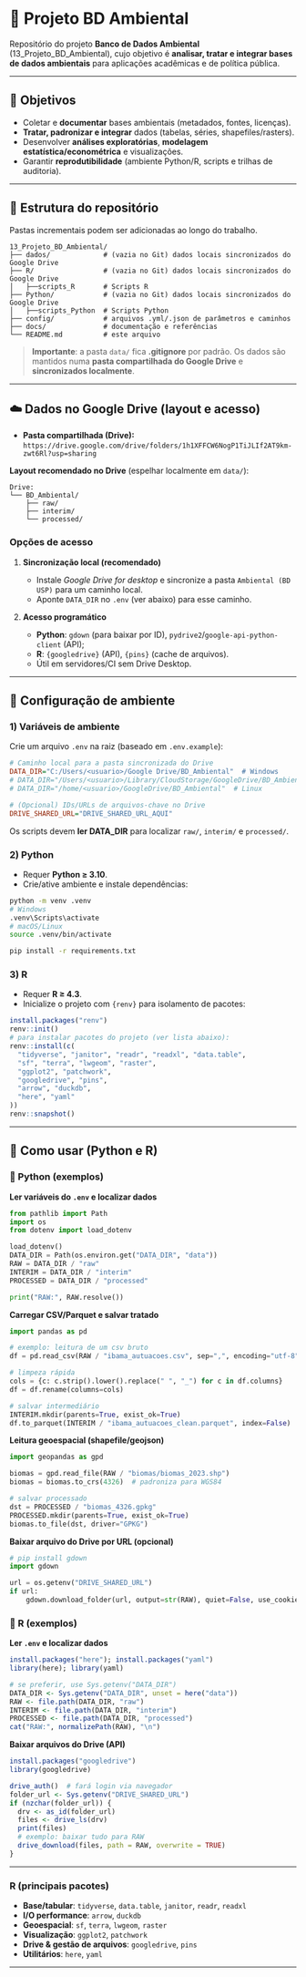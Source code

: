 # 📘 Projeto BD Ambiental

Repositório do projeto **Banco de Dados Ambiental** (13\_Projeto\_BD\_Ambiental), cujo objetivo é **analisar, tratar e integrar bases de dados ambientais** para aplicações acadêmicas e de política pública.

---

## 📌 Objetivos

* Coletar e **documentar** bases ambientais (metadados, fontes, licenças).
* **Tratar, padronizar e integrar** dados (tabelas, séries, shapefiles/rasters).
* Desenvolver **análises exploratórias**, **modelagem estatística/econométrica** e visualizações.
* Garantir **reprodutibilidade** (ambiente Python/R, scripts e trilhas de auditoria).

---

## 📂 Estrutura do repositório

Pastas incrementais podem ser adicionadas ao longo do trabalho.

```
13_Projeto_BD_Ambiental/
├── dados/             # (vazia no Git) dados locais sincronizados do Google Drive
├── R/                 # (vazia no Git) dados locais sincronizados do Google Drive
│   ├──scripts_R       # Scripts R
├── Python/            # (vazia no Git) dados locais sincronizados do Google Drive
│   ├──scripts_Python  # Scripts Python
├── config/            # arquivos .yml/.json de parâmetros e caminhos
├── docs/              # documentação e referências
└── README.md          # este arquivo
```

> **Importante**: a pasta `data/` fica **.gitignore** por padrão. Os dados são mantidos numa **pasta compartilhada do Google Drive** e **sincronizados localmente**.

---

## ☁️ Dados no Google Drive (layout e acesso)

* **Pasta compartilhada (Drive):** `https://drive.google.com/drive/folders/1h1XFFCW6NogP1TiJLIf2AT9km-zwt6Rl?usp=sharing`

**Layout recomendado no Drive** (espelhar localmente em `data/`):

```
Drive:
└── BD_Ambiental/
    ├── raw/
    ├── interim/
    └── processed/
```

### Opções de acesso

1. **Sincronização local (recomendado)**

   * Instale *Google Drive for desktop* e sincronize a pasta `Ambiental (BD USP)` para um caminho local.
   * Aponte `DATA_DIR` no `.env` (ver abaixo) para esse caminho.

2. **Acesso programático**

   * **Python**: `gdown` (para baixar por ID), `pydrive2`/`google-api-python-client` (API);
   * **R**: `{googledrive}` (API), `{pins}` (cache de arquivos).
   * Útil em servidores/CI sem Drive Desktop.

---

## 🔧 Configuração de ambiente

### 1) Variáveis de ambiente

Crie um arquivo `.env` na raiz (baseado em `.env.example`):

```ini
# Caminho local para a pasta sincronizada do Drive
DATA_DIR="C:/Users/<usuario>/Google Drive/BD_Ambiental"  # Windows
# DATA_DIR="/Users/<usuario>/Library/CloudStorage/GoogleDrive/BD_Ambiental"  # macOS
# DATA_DIR="/home/<usuario>/GoogleDrive/BD_Ambiental"  # Linux

# (Opcional) IDs/URLs de arquivos-chave no Drive
DRIVE_SHARED_URL="DRIVE_SHARED_URL_AQUI"
```

Os scripts devem **ler DATA\_DIR** para localizar `raw/`, `interim/` e `processed/`.

### 2) Python

* Requer **Python ≥ 3.10**.
* Crie/ative ambiente e instale dependências:

```bash
python -m venv .venv
# Windows
.venv\Scripts\activate
# macOS/Linux
source .venv/bin/activate

pip install -r requirements.txt
```

### 3) R

* Requer **R ≥ 4.3**.
* Inicialize o projeto com `{renv}` para isolamento de pacotes:

```r
install.packages("renv")
renv::init()
# para instalar pacotes do projeto (ver lista abaixo):
renv::install(c(
  "tidyverse", "janitor", "readr", "readxl", "data.table",
  "sf", "terra", "lwgeom", "raster",
  "ggplot2", "patchwork",
  "googledrive", "pins",
  "arrow", "duckdb",
  "here", "yaml"
))
renv::snapshot()
```

---

## 🚀 Como usar (Python **e** R)

### 🔹 Python (exemplos)

**Ler variáveis do `.env` e localizar dados**

```python
from pathlib import Path
import os
from dotenv import load_dotenv

load_dotenv()
DATA_DIR = Path(os.environ.get("DATA_DIR", "data"))
RAW = DATA_DIR / "raw"
INTERIM = DATA_DIR / "interim"
PROCESSED = DATA_DIR / "processed"

print("RAW:", RAW.resolve())
```

**Carregar CSV/Parquet e salvar tratado**

```python
import pandas as pd

# exemplo: leitura de um csv bruto
df = pd.read_csv(RAW / "ibama_autuacoes.csv", sep=",", encoding="utf-8")

# limpeza rápida
cols = {c: c.strip().lower().replace(" ", "_") for c in df.columns}
df = df.rename(columns=cols)

# salvar intermediário
INTERIM.mkdir(parents=True, exist_ok=True)
df.to_parquet(INTERIM / "ibama_autuacoes_clean.parquet", index=False)
```

**Leitura geoespacial (shapefile/geojson)**

```python
import geopandas as gpd

biomas = gpd.read_file(RAW / "biomas/biomas_2023.shp")
biomas = biomas.to_crs(4326)  # padroniza para WGS84

# salvar processado
dst = PROCESSED / "biomas_4326.gpkg"
PROCESSED.mkdir(parents=True, exist_ok=True)
biomas.to_file(dst, driver="GPKG")
```

**Baixar arquivo do Drive por URL (opcional)**

```python
# pip install gdown
import gdown

url = os.getenv("DRIVE_SHARED_URL")
if url:
    gdown.download_folder(url, output=str(RAW), quiet=False, use_cookies=False)
```

### 🔸 R (exemplos)

**Ler `.env` e localizar dados**

```r
install.packages("here"); install.packages("yaml")
library(here); library(yaml)

# se preferir, use Sys.getenv("DATA_DIR")
DATA_DIR <- Sys.getenv("DATA_DIR", unset = here("data"))
RAW <- file.path(DATA_DIR, "raw")
INTERIM <- file.path(DATA_DIR, "interim")
PROCESSED <- file.path(DATA_DIR, "processed")
cat("RAW:", normalizePath(RAW), "\n")
```

**Baixar arquivos do Drive (API)**

```r
install.packages("googledrive")
library(googledrive)

drive_auth()  # fará login via navegador
folder_url <- Sys.getenv("DRIVE_SHARED_URL")
if (nzchar(folder_url)) {
  drv <- as_id(folder_url)
  files <- drive_ls(drv)
  print(files)
  # exemplo: baixar tudo para RAW
  drive_download(files, path = RAW, overwrite = TRUE)
}
```

---

### R (principais pacotes)

* **Base/tabular**: `tidyverse`, `data.table`, `janitor`, `readr`, `readxl`
* **I/O performance**: `arrow`, `duckdb`
* **Geoespacial**: `sf`, `terra`, `lwgeom`, `raster`
* **Visualização**: `ggplot2`, `patchwork`
* **Drive & gestão de arquivos**: `googledrive`, `pins`
* **Utilitários**: `here`, `yaml`

---

